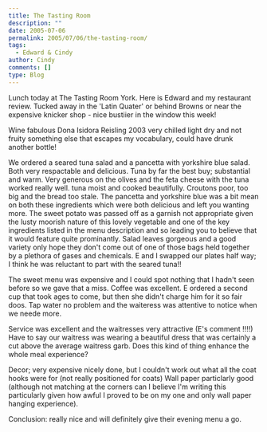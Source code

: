 ```yaml
---
title: The Tasting Room
description: ""
date: 2005-07-06
permalink: 2005/07/06/the-tasting-room/
tags:
  - Edward & Cindy
author: Cindy
comments: []
type: Blog
---
```


Lunch today at The Tasting Room York. Here is Edward and my restaurant
review. Tucked away in the \'Latin Quater\' or behind Browns or near the
expensive knicker shop - nice bustiier in the window this week!

Wine fabulous Dona Isidora Reisling 2003 very chilled light dry and not
fruity something else that escapes my vocabulary, could have drunk
another bottle!

We ordered a seared tuna salad and a pancetta with yorkshire blue salad.
Both very respactable and delicious. Tuna by far the best buy;
substantial and warm. Very generous on the olives and the feta cheese
with the tuna worked really well. tuna moist and cooked beautifully.
Croutons poor, too big and the bread too stale. The pancetta and
yorkshire blue was a bit mean on both these ingredients which were both
delicious and left you wanting more. The sweet potato was passed off as
a garnish not appropriate given the lusty moorish nature of this lovely
vegetable and one of the key ingredients listed in the menu description
and so leading you to believe that it would feature quite prominantly.
Salad leaves gorgeous and a good variety only hope they don\'t come out
of one of those bags held together by a plethora of gases and chemicals.
E and I swapped our plates half way; I think he was reluctant to part
with the seared tuna!!

The sweet menu was expensive and I could spot nothing that I hadn\'t
seen before so we gave that a miss. Coffee was excellent. E ordered a
second cup that took ages to come, but then she didn\'t charge him for
it so fair doos. Tap water no problem and the waiteress was attentive to
notice when we neede more.

Service was excellent and the waitresses very attractive (E\'s comment
!!!!) Have to say our waitress was wearing a beautiful dress that was
certainly a cut above the average waitress garb. Does this kind of thing
enhance the whole meal experience?

Decor; very expensive nicely done, but I couldn\'t work out what all the
coat hooks were for (not really positioned for coats) Wall paper
particlarly good (although not matching at the corners can I believe
I\'m writing this particularly given how awful I proved to be on my one
and only wall paper hanging experience).

Conclusion: really nice and will definitely give their evening menu a
go.

